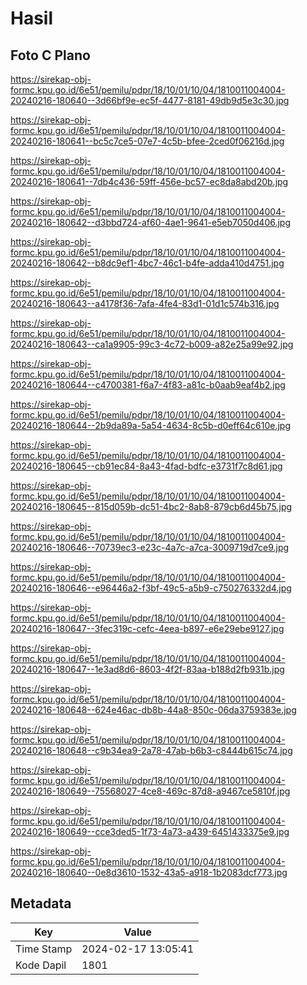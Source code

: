 # Hasil

## Foto C Plano

https://sirekap-obj-formc.kpu.go.id/6e51/pemilu/pdpr/18/10/01/10/04/1810011004004-20240216-180640--3d66bf9e-ec5f-4477-8181-49db9d5e3c30.jpg

https://sirekap-obj-formc.kpu.go.id/6e51/pemilu/pdpr/18/10/01/10/04/1810011004004-20240216-180641--bc5c7ce5-07e7-4c5b-bfee-2ced0f06216d.jpg

https://sirekap-obj-formc.kpu.go.id/6e51/pemilu/pdpr/18/10/01/10/04/1810011004004-20240216-180641--7db4c436-59ff-456e-bc57-ec8da8abd20b.jpg

https://sirekap-obj-formc.kpu.go.id/6e51/pemilu/pdpr/18/10/01/10/04/1810011004004-20240216-180642--d3bbd724-af60-4ae1-9641-e5eb7050d406.jpg

https://sirekap-obj-formc.kpu.go.id/6e51/pemilu/pdpr/18/10/01/10/04/1810011004004-20240216-180642--b8dc9ef1-4bc7-46c1-b4fe-adda410d4751.jpg

https://sirekap-obj-formc.kpu.go.id/6e51/pemilu/pdpr/18/10/01/10/04/1810011004004-20240216-180643--a4178f36-7afa-4fe4-83d1-01d1c574b316.jpg

https://sirekap-obj-formc.kpu.go.id/6e51/pemilu/pdpr/18/10/01/10/04/1810011004004-20240216-180643--ca1a9905-99c3-4c72-b009-a82e25a99e92.jpg

https://sirekap-obj-formc.kpu.go.id/6e51/pemilu/pdpr/18/10/01/10/04/1810011004004-20240216-180644--c4700381-f6a7-4f83-a81c-b0aab9eaf4b2.jpg

https://sirekap-obj-formc.kpu.go.id/6e51/pemilu/pdpr/18/10/01/10/04/1810011004004-20240216-180644--2b9da89a-5a54-4634-8c5b-d0eff64c610e.jpg

https://sirekap-obj-formc.kpu.go.id/6e51/pemilu/pdpr/18/10/01/10/04/1810011004004-20240216-180645--cb91ec84-8a43-4fad-bdfc-e3731f7c8d61.jpg

https://sirekap-obj-formc.kpu.go.id/6e51/pemilu/pdpr/18/10/01/10/04/1810011004004-20240216-180645--815d059b-dc51-4bc2-8ab8-879cb6d45b75.jpg

https://sirekap-obj-formc.kpu.go.id/6e51/pemilu/pdpr/18/10/01/10/04/1810011004004-20240216-180646--70739ec3-e23c-4a7c-a7ca-3009719d7ce9.jpg

https://sirekap-obj-formc.kpu.go.id/6e51/pemilu/pdpr/18/10/01/10/04/1810011004004-20240216-180646--e96446a2-f3bf-49c5-a5b9-c750276332d4.jpg

https://sirekap-obj-formc.kpu.go.id/6e51/pemilu/pdpr/18/10/01/10/04/1810011004004-20240216-180647--3fec319c-cefc-4eea-b897-e6e29ebe9127.jpg

https://sirekap-obj-formc.kpu.go.id/6e51/pemilu/pdpr/18/10/01/10/04/1810011004004-20240216-180647--1e3ad8d6-8603-4f2f-83aa-b188d2fb931b.jpg

https://sirekap-obj-formc.kpu.go.id/6e51/pemilu/pdpr/18/10/01/10/04/1810011004004-20240216-180648--624e46ac-db8b-44a8-850c-06da3759383e.jpg

https://sirekap-obj-formc.kpu.go.id/6e51/pemilu/pdpr/18/10/01/10/04/1810011004004-20240216-180648--c9b34ea9-2a78-47ab-b6b3-c8444b615c74.jpg

https://sirekap-obj-formc.kpu.go.id/6e51/pemilu/pdpr/18/10/01/10/04/1810011004004-20240216-180649--75568027-4ce8-469c-87d8-a9467ce5810f.jpg

https://sirekap-obj-formc.kpu.go.id/6e51/pemilu/pdpr/18/10/01/10/04/1810011004004-20240216-180649--cce3ded5-1f73-4a73-a439-6451433375e9.jpg

https://sirekap-obj-formc.kpu.go.id/6e51/pemilu/pdpr/18/10/01/10/04/1810011004004-20240216-180640--0e8d3610-1532-43a5-a918-1b2083dcf773.jpg


## Metadata

| Key        | Value               |
| ---------- | ------------------- |
| Time Stamp | 2024-02-17 13:05:41 |
| Kode Dapil | 1801                |



